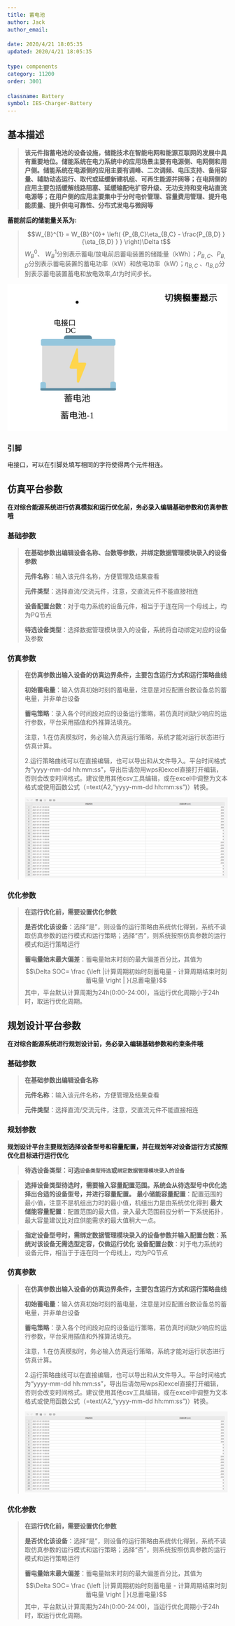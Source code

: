 ```yaml
---
title: 蓄电池
author: Jack
author_email:

date: 2020/4/21 18:05:35
updated: 2020/4/21 18:05:35

type: components
category: 11200
order: 3001

classname: Battery
symbol: IES-Charger-Battery
---
```

## 基本描述

> **该元件指蓄电池的设备设施，储能技术在智能电网和能源互联网的发展中具有重要地位。储能系统在电力系统中的应用场景主要有电源侧、电网侧和用户侧。储能系统在电源侧的应用主要有调峰、二次调频、电压支持、备用容量、辅助动态运行、取代或延缓新建机组、可再生能源并网等；在电网侧的应用主要包括缓解线路阻塞、延缓输配电扩容升级、无功支持和变电站直流电源等；在用户侧的应用主要集中于分时电价管理、容量费用管理、提升电能质量、提升供电可靠性、分布式发电与微网等** 
> 
**蓄能前后的储能量关系为:**
> $$W_{B}^{1} = W_{B}^{0}+ \left( {P_{B,C}\eta_{B,C} - \frac{P_{B,D} }{\eta_{B,D} } } \right)\Delta t$$
> $W_{B}^{0}$、 $W_{B}^{1}$分别表示蓄电/放电前后蓄电装置的储能量（kWh）；$P_{B,C}$、$P_{B,D}$分别表示蓄电装置的蓄电功率（kW）和放电功率（kW）；$\eta_{B,C}$ 、$\eta_{B,D}$分别表示蓄电装置蓄电和放电效率,$\Delta t$为时间步长。
> 
> 
![蓄电池](./battery.svg)


### 引脚

电接口，可以在引脚处填写相同的字符使得两个元件相连。

## 仿真平台参数

**在对综合能源系统进行仿真模拟和运行优化前，务必录入编辑基础参数和仿真参数哦**

### 基础参数

>**在基础参数出编辑设备名称、台数等参数，并绑定数据管理模块录入的设备参数**
> 
> **元件名称**：输入该元件名称，方便管理及结果查看
> 
> **元件类型**：选择直流/交流元件，注意，交直流元件不能直接相连
> 
> **设备配置台数**：对于电力系统的设备元件，相当于于连在同一个母线上，均为PQ节点
> 
> **待选设备类型**：选择数据管理模块录入的设备，系统将自动绑定对应的设备及参数

### 仿真参数

>**在仿真参数出输入设备的仿真边界条件，主要包含运行方式和运行策略曲线**
> 
> **初始蓄电量**：输入仿真初始时刻的蓄电量，注意是对应配置台数设备总的蓄电量，并非单台设备
> 
> **蓄电策略**：录入各个时间段对应的设备运行策略，若仿真时间缺少响应的运行参数，平台采用插值和外推算法填充。
> 
> 注意，1.在仿真模拟时，务必输入仿真运行策略，系统才能对运行状态进行仿真计算。
> 
> 2.运行策略曲线可以在直接编辑，也可以导出和从文件导入。平台时间格式为“yyyy-mm-dd hh:mm:ss”，导出后请勿用wps和excel直接打开编辑，否则会改变时间格式。建议使用其他csv工具编辑，或在excel中调整为文本格式或使用函数公式（=text(A2,“yyyy-mm-dd hh:mm:ss”)）转换。
> 
>![运行策略](../../运行策略.png)

### 优化参数


>**在运行优化前，需要设置优化参数**
> 
> **是否优化该设备**：选择“是”，则设备的运行策略由系统优化得到，系统不读取仿真参数的运行模式和运行策略；选择“否”，则系统按照仿真参数的运行模式和运行策略运行
> 
> **蓄电量始末最大偏差**：蓄电量始末时刻的最大偏差百分比，其值为
> $$\Delta SOC= \frac {\left |计算周期初始时刻蓄电量 - 计算周期结束时刻蓄电量  \right | }{总蓄电量}$$
> 其中，平台默认计算周期为24h(0:00-24:00)，当运行优化周期小于24h时，取运行优化周期。


## 规划设计平台参数

**在对综合能源系统进行规划设计前，务必录入编辑基础参数和约束条件哦**

### 基础参数

>**在基础参数出编辑设备名称**
> 
> **元件名称**：输入该元件名称，方便管理及结果查看
> 
> **元件类型**：选择直流/交流元件，注意，交直流元件不能直接相连

### 规划参数

**规划设计平台主要规划选择设备型号和容量配置，并在规划年对设备运行方式按照优化目标进行运行优化**

> **待选设备类型：可选`设备类型待选`或`绑定数据管理模块录入的设备`**
 
> **选择设备类型待选时，需要输入容量配置范围。系统会从待选型号中优化选择出合适的设备型号，并进行容量配置。**
> **最小储能容量配置**：配置范围的最小值，注意不是机组出力时的最小值，机组出力是由系统优化得到
> **最大储能容量配置**：配置范围的最大值，录入最大范围前应分析一下系统拓扑，最大容量建议比对应供能需求的最大值稍大一点。

> **指定设备型号时，需绑定数据管理模块录入的设备参数并输入配置台数：系统对该设备无需选型定容，仅做运行优化**
> **设备配置台数**：对于电力系统的设备元件，相当于于连在同一个母线上，均为PQ节点

### 仿真参数

>**在仿真参数出输入设备的仿真边界条件，主要包含运行方式和运行策略曲线**
> 
> **初始蓄电量**：输入仿真初始时刻的蓄电量，注意是对应配置台数设备总的蓄电量，并非单台设备
> 
> **蓄电策略**：录入各个时间段对应的设备运行策略，若仿真时间缺少响应的运行参数，平台采用插值和外推算法填充。
> 
> 注意，1.在仿真模拟时，务必输入仿真运行策略，系统才能对运行状态进行仿真计算。
> 
> 2.运行策略曲线可以在直接编辑，也可以导出和从文件导入。平台时间格式为“yyyy-mm-dd hh:mm:ss”，导出后请勿用wps和excel直接打开编辑，否则会改变时间格式。建议使用其他csv工具编辑，或在excel中调整为文本格式或使用函数公式（=text(A2,“yyyy-mm-dd hh:mm:ss”)）转换。
> 
>![运行策略](../../运行策略.png)

### 优化参数


>**在运行优化前，需要设置优化参数**
> 
> **是否优化该设备**：选择“是”，则设备的运行策略由系统优化得到，系统不读取仿真参数的运行模式和运行策略；选择“否”，则系统按照仿真参数的运行模式和运行策略运行
> 
> **蓄电量始末最大偏差**：蓄电量始末时刻的最大偏差百分比，其值为
> $$\Delta SOC= \frac {\left |计算周期初始时刻蓄电量 - 计算周期结束时刻蓄电量  \right | }{总蓄电量}$$
> 其中，平台默认计算周期为24h(0:00-24:00)，当运行优化周期小于24h时，取运行优化周期。